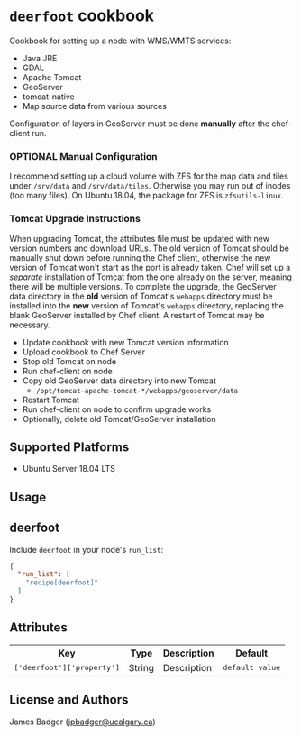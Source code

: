 # `deerfoot` cookbook

Cookbook for setting up a node with WMS/WMTS services:

* Java JRE
* GDAL
* Apache Tomcat
* GeoServer
* tomcat-native
* Map source data from various sources

Configuration of layers in GeoServer must be done **manually** after the chef-client run.

### OPTIONAL Manual Configuration

I recommend setting up a cloud volume with ZFS for the map data and tiles under `/srv/data` and `/srv/data/tiles`. Otherwise you may run out of inodes (too many files). On Ubuntu 18.04, the package for ZFS is `zfsutils-linux`.

### Tomcat Upgrade Instructions

When upgrading Tomcat, the attributes file must be updated with new version numbers and download URLs. The old version of Tomcat should be manually shut down before running the Chef client, otherwise the new version of Tomcat won't start as the port is already taken. Chef will set up a *separate* installation of Tomcat from the one already on the server, meaning there will be multiple versions. To complete the upgrade, the GeoServer data directory in the **old** version of Tomcat's `webapps` directory must be installed into the **new** version of Tomcat's `webapps` directory, replacing the blank GeoServer installed by Chef client. A restart of Tomcat may be necessary.

* Update cookbook with new Tomcat version information
* Upload cookbook to Chef Server
* Stop old Tomcat on node
* Run chef-client on node
* Copy old GeoServer data directory into new Tomcat
  * `/opt/tomcat-apache-tomcat-*/webapps/geoserver/data`
* Restart Tomcat
* Run chef-client on node to confirm upgrade works
* Optionally, delete old Tomcat/GeoServer installation

## Supported Platforms

* Ubuntu Server 18.04 LTS

## Usage

## deerfoot

Include `deerfoot` in your node's `run_list`:

```json
{
  "run_list": [
    "recipe[deerfoot]"
  ]
}
```

## Attributes

<table>
  <tr>
    <th>Key</th>
    <th>Type</th>
    <th>Description</th>
    <th>Default</th>
  </tr>
  <tr>
    <td><tt>['deerfoot']['property']</tt></td>
    <td>String</td>
    <td>Description</td>
    <td><tt>default value</tt></td>
  </tr>
</table>

## License and Authors

James Badger (jpbadger@ucalgary.ca)

